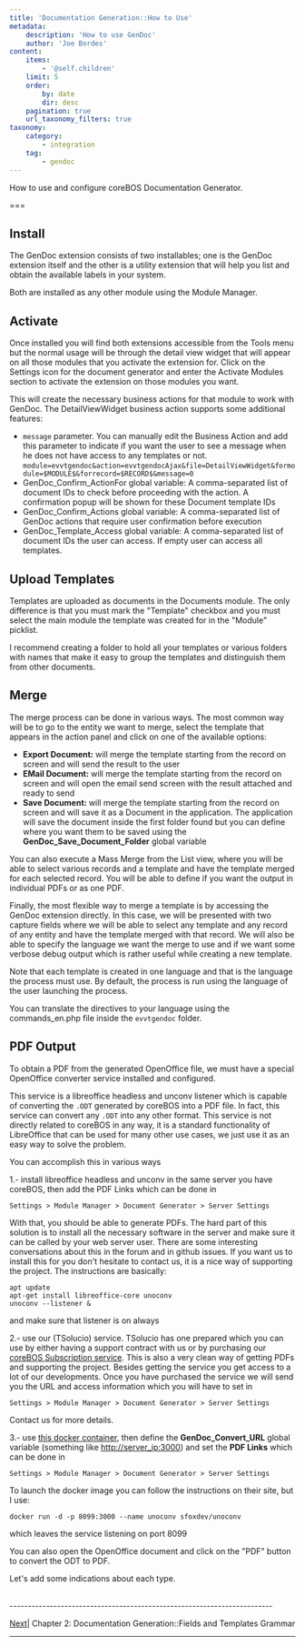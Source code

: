 ```yaml
---
title: 'Documentation Generation::How to Use'
metadata:
    description: 'How to use GenDoc'
    author: 'Joe Bordes'
content:
    items:
        - '@self.children'
    limit: 5
    order:
        by: date
        dir: desc
    pagination: true
    url_taxonomy_filters: true
taxonomy:
    category:
        - integration
    tag:
        - gendoc
---
```


How to use and configure coreBOS Documentation Generator.

===

## Install

The GenDoc extension consists of two installables; one is the GenDoc extension itself and the other is a utility extension that will help you list and obtain the available labels in your system.

Both are installed as any other module using the Module Manager.

## Activate

Once installed you will find both extensions accessible from the Tools menu but the normal usage will be through the detail view widget that will appear on all those modules that you activate the extension for. Click on the Settings icon for the document generator and enter the Activate Modules section to activate the extension on those modules you want.

This will create the necessary business actions for that module to work with GenDoc. The DetailViewWidget business action supports some additional features:

* `message` parameter. You can manually edit the Business Action and add this parameter to indicate if you want the user to see a message when he does not have access to any templates or not. `module=evvtgendoc&action=evvtgendocAjax&file=DetailViewWidget&formodule=$MODULE$&forrecord=$RECORD$&message=0`
* GenDoc_Confirm_ActionFor global variable: A comma-separated list of document IDs to check before proceeding with the action. A confirmation popup will be shown for these Document template IDs
* GenDoc_Confirm_Actions global variable: A comma-separated list of GenDoc actions that require user confirmation before execution
* GenDoc_Template_Access global variable: A comma-separated list of document IDs the user can access. If empty user can access all templates.

## Upload Templates

Templates are uploaded as documents in the Documents module. The only difference is that you must mark the "Template" checkbox and you must select the main module the template was created for in the "Module" picklist.

I recommend creating a folder to hold all your templates or various folders with names that make it easy to group the templates and distinguish them from other documents.

## Merge

The merge process can be done in various ways. The most common way will be to go to the entity we want to merge, select the template that appears in the action panel and click on one of the available options:

- **Export Document:** will merge the template starting from the record on screen and will send the result to the user
- **EMail Document:** will merge the template starting from the record on screen and will open the email send screen with the result attached and ready to send
- **Save Document:** will merge the template starting from the record on screen and will save it as a Document in the application. The application will save the document inside the first folder found but you can define where you want them to be saved using the **GenDoc_Save_Document_Folder** global variable

You can also execute a Mass Merge from the List view, where you will be able to select various records and a template and have the template merged for each selected record. You will be able to define if you want the output in individual PDFs or as one PDF.

Finally, the most flexible way to merge a template is by accessing the GenDoc extension directly. In this case, we will be presented with two capture fields where we will be able to select any template and any record of any entity and have the template merged with that record. We will also be able to specify the language we want the merge to use and if we want some verbose debug output which is rather useful while creating a new template.

Note that each template is created in one language and that is the language the process must use. By default, the process is run using the language of the user launching the process.

You can translate the directives to your language using the commands_en.php file inside the `evvtgendoc` folder.

## PDF Output

To obtain a PDF from the generated OpenOffice file, we must have a special OpenOffice converter service installed and configured.

This service is a libreoffice headless and unconv listener which is capable of converting the `.ODT` generated by coreBOS into a PDF file. In fact, this service can convert any `.ODT` into any other format. This service is not directly related to coreBOS in any way, it is a standard functionality of LibreOffice that can be used for many other use cases, we just use it as an easy way to solve the problem.

You can accomplish this in various ways

1.- install libreoffice headless and unconv in the same server you have coreBOS, then add the PDF Links which can be done in

```
Settings > Module Manager > Document Generator > Server Settings
```
With that, you should be able to generate PDFs. The hard part of this solution is to install all the necessary software in the server and make sure it can be called by your web server user. There are some interesting conversations about this in the forum and in github issues. If you want us to install this for you don't hesitate to contact us, it is a nice way of supporting the project. The instructions are basically:

```
apt update
apt-get install libreoffice-core unoconv
unoconv --listener &
```

and make sure that listener is on always

2.- use our (TSolucio) service. TSolucio has one prepared which you can use by either having a support contract with us or by purchasing our [coreBOS Subscription service](https://blog.corebos.org/blog/corebossubscription). This is also a very clean way of getting PDFs and supporting the project. Besides getting the service you get access to a lot of our developments. Once you have purchased the service we will send you the URL and access information which you will have to set in

```
Settings > Module Manager > Document Generator > Server Settings
```

Contact us for more details.

3.- use [this docker container](https://github.com/sfoxdev/docker-unoconv), then define the **GenDoc_Convert_URL** global variable (something like [http://server_ip:3000](http://server_ip:3000/)) and set the **PDF Links** which can be done in

```
Settings > Module Manager > Document Generator > Server Settings
```

To launch the docker image you can follow the instructions on their site, but I use:

```
docker run -d -p 8099:3000 --name unoconv sfoxdev/unoconv
```

which leaves the service listening on port 8099

You can also open the OpenOffice document and click on the "PDF" button to convert the ODT to PDF.

Let's add some indications about each type.


<br>
------------------------------------------------------------------------

[Next](../04.gramatica)| Chapter 2: Documentation Generation::Fields and Templates Grammar

------------------------------------------------------------------------